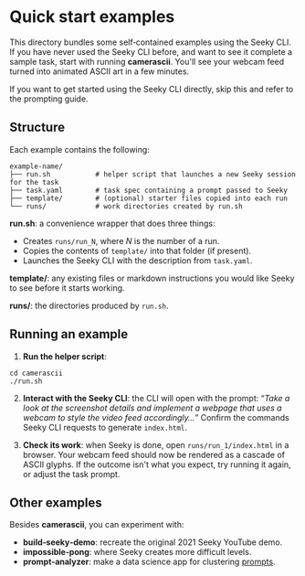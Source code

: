 # Quick start examples

This directory bundles some self‑contained examples using the Seeky CLI. If you have never used the Seeky CLI before, and want to see it complete a sample task, start with running **camerascii**. You'll see your webcam feed turned into animated ASCII art in a few minutes.

If you want to get started using the Seeky CLI directly, skip this and refer to the prompting guide.

## Structure

Each example contains the following:
```
example‑name/
├── run.sh           # helper script that launches a new Seeky session for the task
├── task.yaml        # task spec containing a prompt passed to Seeky
├── template/        # (optional) starter files copied into each run
└── runs/            # work directories created by run.sh
```

**run.sh**: a convenience wrapper that does three things:
- Creates `runs/run_N`, where *N* is the number of a run.
- Copies the contents of `template/` into that folder (if present).
- Launches the Seeky CLI with the description from `task.yaml`.

**template/**: any existing files or markdown instructions you would like Seeky to see before it starts working.

**runs/**: the directories produced by `run.sh`.

## Running an example

1. **Run the helper script**:
```
cd camerascii
./run.sh
```
2. **Interact with the Seeky CLI**: the CLI will open with the prompt: “*Take a look at the screenshot details and implement a webpage that uses a webcam to style the video feed accordingly…*” Confirm the commands Seeky CLI requests to generate `index.html`.

3. **Check its work**: when Seeky is done, open ``runs/run_1/index.html`` in a browser.  Your webcam feed should now be rendered as a cascade of ASCII glyphs. If the outcome isn't what you expect, try running it again, or adjust the task prompt.


## Other examples
Besides **camerascii**, you can experiment with:

- **build‑seeky‑demo**: recreate the original 2021 Seeky YouTube demo.
- **impossible‑pong**: where Seeky creates more difficult levels.
- **prompt‑analyzer**: make a data science app for clustering [prompts](https://github.com/f/awesome-chatgpt-prompts).
